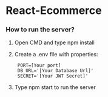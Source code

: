 # React-Ecommerce
### How to run the server?<br/>
1. Open CMD and type npm install<br/>
2. Create a .env file with properties:<br/>
	
		PORT=[Your port]
		DB_URL='[Your Database Url]'
		SECRET='[Your JWT Secret]'

3. Type npm start to run the server
